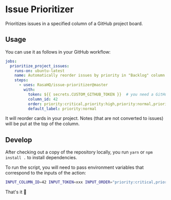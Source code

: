 # Issue Prioritizer

Prioritizes issues in a specified column of a GitHub project board.


## Usage

You can use it as follows in your GitHub workflow:

```yml
jobs:
  prioritize_project_issues:
    runs-on: ubuntu-latest
    name: Automatically reorder issues by priority in "Backlog" column.
    steps:
      - uses: RasaHQ/issue-prioritizer@master
        with:
          token: ${{ secrets.CUSTOM_GITHUB_TOKEN }}  # you need a GitHub token with enough permissions
          column_id: 42
          order: priority:critical,priority:high,priority:normal,priority:low
          default_label: priority:normal
```

It will reorder cards in your project. Notes (that are not converted to issues) will be put at the top of the column.


## Develop

After checking out a copy of the repository locally, you run `yarn` or `npm install .` to install dependencies.

To run the script, you will need to pass environment variables that correspond to the inputs of the action:
```bash
INPUT_COLUMN_ID=42 INPUT_TOKEN=xxx INPUT_ORDER="priority:critical,priority:high,priority:normal,priority:low" INPUT_DEFAULT_LABEL="priority:normal" node index.js
```

That's it 🚀
